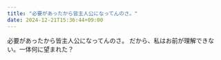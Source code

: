 ```yaml
---
title: "必要があったから皆主人公になってんのさ。"
date: 2024-12-21T15:36:44+09:00
---
```

必要があったから皆主人公になってんのさ。
だから、私はお前が理解できない。一体何に望まれた？
